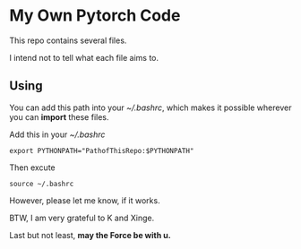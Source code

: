 # My Own Pytorch Code

This repo contains several files. 

I intend not to tell what each file aims to.

## Using
You can add this path into your *~/.bashrc*, which makes it possible wherever you can **import** these files.


Add this in your *~/.bashrc*
```
export PYTHONPATH="PathofThisRepo:$PYTHONPATH"
```
Then excute 
```
source ~/.bashrc
```


However, please let me know, if it works.

BTW, I am very grateful to K and Xinge.

Last but not least, **may the Force be with u.**

